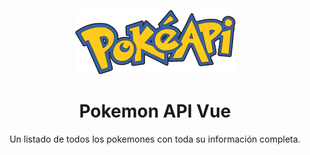 <div align="center">

![alt text](./.github/logo.png)

# Pokemon API Vue

Un listado de todos los pokemones con toda su información completa.

</div>
